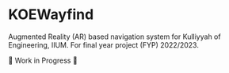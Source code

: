# KOEWayfind

Augmented Reality (AR) based navigation system for Kulliyyah of Engineering, IIUM. For final year project (FYP) 2022/2023.

:construction: Work in Progress :construction:
